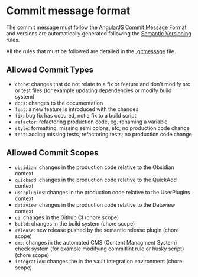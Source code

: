 # Commit message format

The commit message must follow the [AngularJS Commit Message Format](https://docs.google.com/document/d/1QrDFcIiPjSLDn3EL15IJygNPiHORgU1_OOAqWjiDU5Y/edit) and versions are automatically generated following the [Semantic Versioning](https://semver.org/) rules.

All the rules that must be followed are detailed in the [.gitmessage](https://github.com/petitpandarouge/ObsidianScripts/blob/master/obsinflate/.gitmessage) file.

## Allowed Commit Types

- `chore`: changes that do not relate to a fix or feature and don't modify src or test files (for example updating dependencies or modify build system)
- `docs`: changes to the documentation
- `feat`: a new feature is introduced with the changes
- `fix`: bug fix has occured, not a fix to a build script
- `refactor`: refactoring production code, eg. renaming a variable
- `style`: formatting, missing semi colons, etc; no production code change
- `test`: adding missing tests, refactoring tests; no production code change

## Allowed Commit Scopes

- `obsidian`: changes in the production code relative to the Obsidian context
- `quickadd`: changes in the production code relative to the QuickAdd context
- `userplugins`: changes in the production code relative to the UserPlugins context
- `dataview`: changes in the production code relative to the Dataview context
- `ci`: changes in the Github CI (chore scope)
- `build`: changes in the build system (chore scope)
- `release`: new release pushed by the semantic release plugin (chore scope)
- `cms`: changes in the automated CMS (Content Managment System) check system (for example modifying commitlint rule or husky script) (chore scope)
- `integration`: changes the in the vault integration environment (chore scope)

